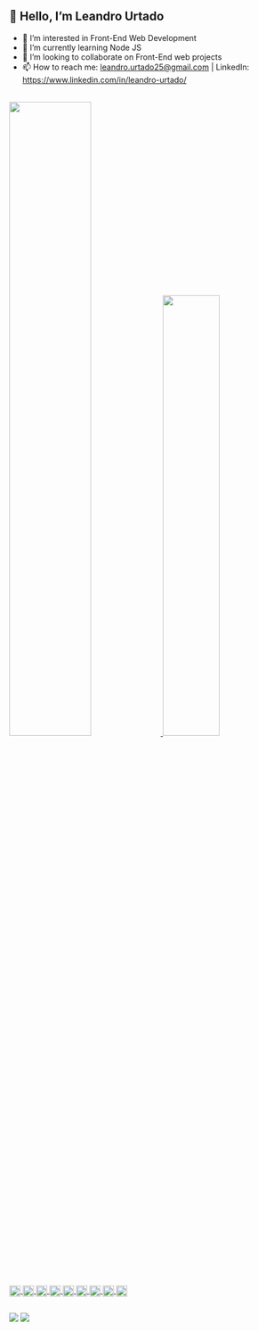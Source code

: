 ## 👋 Hello, I’m Leandro Urtado
- 👀 I’m interested in Front-End Web Development
- 🌱 I’m currently learning Node JS
- 💞️ I’m looking to collaborate on Front-End web projects
- 📫 How to reach me: leandro.urtado25@gmail.com | LinkedIn: https://www.linkedin.com/in/leandro-urtado/

<br>

<div align="left">
  <a href="https://github.com/urtadolg">
  <img width="54%" src="https://github-readme-stats.vercel.app/api?username=urtadolg&show_icons=true&theme=github_dark&include_all_commits=true&count_private=true"/>
  <img width="45%" src="https://github-readme-stats.vercel.app/api/top-langs/?username=urtadolg&layout=compact&langs_count=7&theme=github_dark"/>
</div>

<div style="display: inline_block" align="left"><br>
  <img align="center" alt="urtadolg-React" height="20" src="https://img.shields.io/badge/-React-0d1117?&logo=React">
  <img align="center" alt="urtadolg-Scss" height="20" src="https://img.shields.io/badge/-Sass-0d1117?&logo=sass">
  <img align="center" alt="urtadolg-TypeScript" height="20" src="https://img.shields.io/badge/-TypeScript-0d1117?&logo=typescript">
  <img align="center" alt="urtadolg-Javascript" height="20" src="https://img.shields.io/badge/-Javascript-0d1117?&logo=javascript">
  <img align="center" alt="urtadolg-HTML" height="20" src="https://img.shields.io/badge/-HTML5-0d1117?&logo=html5">
  <img align="center" alt="urtadolg-CSS" height="20" src="https://img.shields.io/badge/-CSS3-0d1117?&logo=css3&logoColor=1572B6">
  <img align="center" alt="urtadolg-VSCode" height="20" src="https://img.shields.io/badge/-VSCode-0d1117?&logo=Visual%20Studio%20Code&logoColor=007ACC">
  <img align="center" alt="urtadolg-Git" height="20" src="https://img.shields.io/badge/-Git-0d1117?&logo=git&logoColor=F05032">
  <img align="center" alt="urtadolg-Node" height="20" src="https://img.shields.io/badge/-Node-0d1117?&logo=node.js">
</div>
  
  
  ##
 
<div> 
  <a href = "mailto:leandro.urtado25@gmail.com"><img src="https://img.shields.io/badge/-Gmail-%23333?style=for-the-badge&logo=gmail&logoColor=white" target="_blank"></a>
  <a href="https://www.linkedin.com/in/leandro-urtado/" target="_blank"><img src="https://img.shields.io/badge/-LinkedIn-%230077B5?style=for-the-badge&logo=linkedin&logoColor=white" target="_blank"></a>  
  
  
</div>
  
